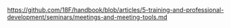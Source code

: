 ---
---
https://github.com/18F/handbook/blob/articles/5-training-and-professional-development/seminars/meetings-and-meeting-tools.md